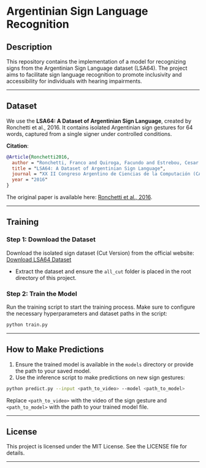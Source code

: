 
# **Argentinian Sign Language Recognition**

## **Description**
This repository contains the implementation of a model for recognizing signs from the Argentinian Sign Language dataset (LSA64). The project aims to facilitate sign language recognition to promote inclusivity and accessibility for individuals with hearing impairments.

---

## **Dataset**
We use the **LSA64: A Dataset of Argentinian Sign Language**, created by Ronchetti et al., 2016. It contains isolated Argentinian sign gestures for 64 words, captured from a single signer under controlled conditions.

**Citation**:
```bibtex
@Article{Ronchetti2016,
  author = "Ronchetti, Franco and Quiroga, Facundo and Estrebou, Cesar and Lanzarini, Laura and Rosete, Alejandro",
  title = "LSA64: A Dataset of Argentinian Sign Language",
  journal = "XX II Congreso Argentino de Ciencias de la Computación (CACIC)",
  year = "2016"
}
```

The original paper is available here: [Ronchetti et al., 2016](https://facundoq.github.io/datasets/lsa64/).

---

## **Training**

### **Step 1: Download the Dataset**
Download the isolated sign dataset (Cut Version) from the official website:
[Download LSA64 Dataset](https://facundoq.github.io/datasets/lsa64/)

- Extract the dataset and ensure the `all_cut` folder is placed in the root directory of this project.

### **Step 2: Train the Model**
Run the training script to start the training process. Make sure to configure the necessary hyperparameters and dataset paths in the script:
```bash
python train.py
```

---

## **How to Make Predictions**
1. Ensure the trained model is available in the `models` directory or provide the path to your saved model.
2. Use the inference script to make predictions on new sign gestures:
```bash
python predict.py --input <path_to_video> --model <path_to_model>
```

Replace `<path_to_video>` with the video of the sign gesture and `<path_to_model>` with the path to your trained model file.

---

## **License**
This project is licensed under the MIT License. See the LICENSE file for details.

---
